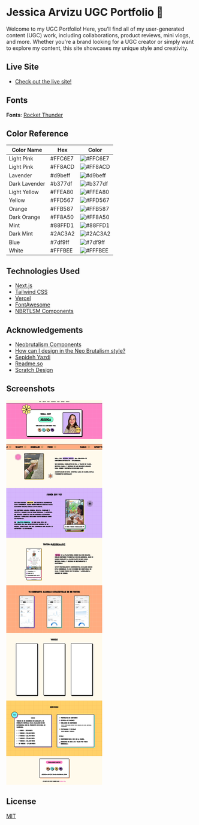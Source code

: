 
# Jessica Arvizu UGC Portfolio 🎥

Welcome to my UGC Portfolio! Here, you’ll find all of my user-generated content (UGC) work, including collaborations, product reviews, mini vlogs, and more. Whether you're a brand looking for a UGC creator or simply want to explore my content, this site showcases my unique style and creativity.

## Live Site
- [Check out the live site!](www.jessicaarvizuugc.com)

## Fonts
**Fonts**: [Rocket Thunder](https://www.myfonts.com/es/collections/rocket-thunder-font-scratch-design?queryId=a9b1beb2a11401046222837d84ba68ab&index=universal_search_data&objectIDs=375492000)

## Color Reference

| Color Name    | Hex          | Color |
| ------------- |------------- |-------|
| Light Pink |#FFC6E7|![#FFC6E7](https://via.placeholder.com/10/FFC6E7?text=+)|
| Light Pink |#FF8ACD|![#FF8ACD](https://via.placeholder.com/10/FF8ACD?text=+)|
| Lavender |#d9beff|![#d9beff](https://via.placeholder.com/10/d9beff?text=+)|
| Dark Lavender |#b377df|![#b377df](https://via.placeholder.com/10/b377df?text=+)|
| Light Yellow |#FFEA80|![#FFEA80](https://via.placeholder.com/10/FFEA80?text=+)|
| Yellow |#FFD567|![#FFD567](https://via.placeholder.com/10/FFD567?text=+)|
| Orange |#FFB587|![#FFB587](https://via.placeholder.com/10/FFB587?text=+)|
| Dark Orange |#FF8A50|![#FF8A50](https://via.placeholder.com/10/FF8A50?text=+)|
| Mint |#88FFD1|![#88FFD1](https://via.placeholder.com/10/88FFD1?text=+)|
| Dark Mint |#2AC3A2|![#2AC3A2](https://via.placeholder.com/10/2AC3A2?text=+)|
| Blue |#7df9ff|![#7df9ff](https://via.placeholder.com/10/7df9ff?text=+)|
| White |#FFFBEE|![#FFFBEE](https://via.placeholder.com/10/FFFBEE?text=+)|

## Technologies Used

- [Next.js](https://nextjs.org/)
- [Tailwind CSS](https://tailwindcss.com/)
- [Vercel](https://vercel.com/)
- [FontAwesome](https://fontawesome.com/)
- [NBRTLSM Components](https://www.neobrutalism.dev/)

## Acknowledgements

 - [Neobrutalism Components](https://www.neobrutalism.dev/)
 - [How can I design in the Neo Brutalism style? ](https://medium.com/@sepidy/how-can-i-design-in-the-neo-brutalism-style-d85c458042de)
 - [Sepideh Yazdi](https://medium.com/@sepidy)
- [Readme.so](https://readme.so/es)
- [Scratch Design](https://www.myfonts.com/es/collections/scratch-design-foundry)

## Screenshots

![App Screenshot](./src/public/img/Screenshot.jpeg)

## License

[MIT](https://choosealicense.com/licenses/mit/)

